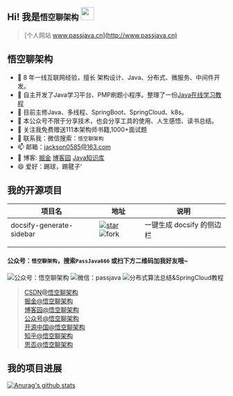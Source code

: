 ## Hi! 我是`悟空聊架构` <img src="https://raw.githubusercontent.com/iampavangandhi/iampavangandhi/master/gifs/Hi.gif" width="30px"></h2>

>[个人网站 www.passjava.cn](http://www.passjava.cn)  

## 悟空聊架构

- 👯 8 年一线互联网经验，擅长 架构设计、Java、分布式、微服务、中间件开发。
- 🔭 自主开发了Java学习平台、PMP刷题小程序。整理了一份[Java在线学习教程](http://www.passjava.cn)
- 🌱 目前主修Java、多线程、SpringBoot、SpringCloud、k8s。
- 👯 本公众号不限于分享技术，也会分享工具的使用、人生感悟、读书总结。
- 🤔 关注我免费赠送111本架构师书籍,1000+面试题
- 💬 联系我：微信搜索：`悟空聊架构`
- 📫 邮箱：jackson0585@163.com
- 🚀 博客: [掘金](https://juejin.im/user/3773179639893229) [博客园](https://www.cnblogs.com/jackson0714) [Java知识库](http://jayh2018.gitee.io/passjava-learning/#/README)
- 😄 爱好：踢球，踢毽子‘

## 我的开源项目

| 项目名                   | 地址                                                         | 说明                      |
| ------------------------ | ------------------------------------------------------------ | ------------------------- |
| docsify-generate-sidebar | <a href='https://github.com/Jackson0714/PassJava-Platform/stargazers'><img src='https://img.shields.io/github/stars/Jackson0714/PassJava-Platform' alt='star'></img></a> <img src='https://img.shields.io/github/forks/Jackson0714/PassJava-Platform' alt='fork'></img> | 一键生成 docsify 的侧边栏 |
|                          |                                                              |                           |
|                          |                                                              |                           |

#### 公众号：`悟空聊架构`，搜索`PassJava666` 或扫下方二维码加我好友哦~
![公众号：悟空聊架构](https://img-blog.csdnimg.cn/20201224103647797.png)
![微信：passjava](https://img-blog.csdnimg.cn/2021030222165968.png)
![分布式算法总结&SpringCloud教程](https://oscimg.oschina.net/oscnet/9c17f118-7159-4de6-bc80-2824b103a9f8.png)

>[CSDN@悟空聊架构](https://passjava.blog.csdn.net/)  
[掘金@悟空聊架构](https://juejin.im/user/3773179639893229/posts)   
[博客园@悟空聊架构](https://www.cnblogs.com/jackson0714/)     
[公众号@悟空聊架构](http://cdn.jayh.club/blog/20200824/085127482.png)     
[开源中国@悟空聊架构](https://my.oschina.net/u/4499317)   
[知乎@悟空聊架构](https://www.zhihu.com/people/passjava666)   
[思否@悟空聊架构](https://segmentfault.com/u/passjava666)   


## 我的项目进展
[![Anurag's github stats](https://github-readme-stats.vercel.app/api?username=jackson0714)](https://github.com/jackson0714)


